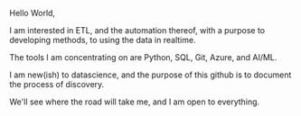 Hello World,

I am interested in ETL, and the automation thereof, with a purpose to developing methods, to using the data in realtime.

The tools I am concentrating on are Python, SQL, Git, Azure, and AI/ML.

I am new(ish) to datascience, and the purpose of this github is to document the process of discovery.  

We'll see where the road will take me, and I am open to everything.
